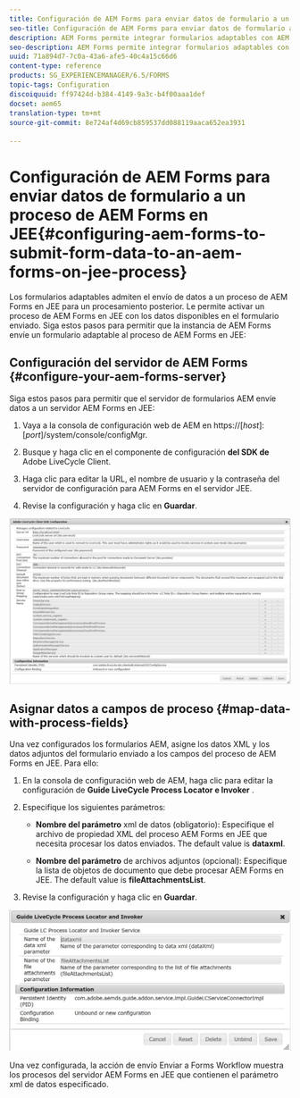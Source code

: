 ```yaml
---
title: Configuración de AEM Forms para enviar datos de formulario a un proceso de AEM Forms en JEE
seo-title: Configuración de AEM Forms para enviar datos de formulario a un proceso de AEM Forms en JEE
description: AEM Forms permite integrar formularios adaptables con AEM Forms en procesos JEE para procesar datos de formulario.
seo-description: AEM Forms permite integrar formularios adaptables con AEM Forms en procesos JEE para procesar datos de formulario.
uuid: 71a894d7-7c0a-43a6-afe5-40c4a15c66d6
content-type: reference
products: SG_EXPERIENCEMANAGER/6.5/FORMS
topic-tags: Configuration
discoiquuid: ff97424d-b384-4149-9a3c-b4f00aaa1def
docset: aem65
translation-type: tm+mt
source-git-commit: 8e724af4d69cb859537dd088119aaca652ea3931

---
```



# Configuración de AEM Forms para enviar datos de formulario a un proceso de AEM Forms en JEE{#configuring-aem-forms-to-submit-form-data-to-an-aem-forms-on-jee-process}

Los formularios adaptables admiten el envío de datos a un proceso de AEM Forms en JEE para un procesamiento posterior. Le permite activar un proceso de AEM Forms en JEE con los datos disponibles en el formulario enviado. Siga estos pasos para permitir que la instancia de AEM Forms envíe un formulario adaptable al proceso de AEM Forms en JEE:

## Configuración del servidor de AEM Forms {#configure-your-aem-forms-server}

Siga estos pasos para permitir que el servidor de formularios AEM envíe datos a un servidor AEM Forms en JEE:

1. Vaya a la consola de configuración web de AEM en https://[*host*]:[*port*]/system/console/configMgr.

1. Busque y haga clic en el componente de configuración **del SDK de** Adobe LiveCycle Client.
1. Haga clic para editar la URL, el nombre de usuario y la contraseña del servidor de configuración para AEM Forms en el servidor JEE.
1. Revise la configuración y haga clic en **Guardar**.

![Configuración del SDK de Adobe LiveCycle Client](assets/clientsdkconfiguration.jpg)

## Asignar datos a campos de proceso {#map-data-with-process-fields}

Una vez configurados los formularios AEM, asigne los datos XML y los datos adjuntos del formulario enviado a los campos del proceso de AEM Forms en JEE. Para ello:

1. En la consola de configuración web de AEM, haga clic para editar la configuración de **Guide LiveCycle Process Locator e Invoker** .
1. Especifique los siguientes parámetros:

   * **Nombre del parámetro** xml de datos (obligatorio): Especifique el archivo de propiedad XML del proceso AEM Forms en JEE que necesita procesar los datos enviados. The default value is **dataxml**.

   * **Nombre del parámetro** de archivos adjuntos (opcional): Especifique la lista de objetos de documento que debe procesar AEM Forms en JEE. The default value is **fileAttachmentsList**.

1. Revise la configuración y haga clic en **Guardar**.

![Localizador de procesos de guía de LiveCycle e Invoker](assets/test3.jpg)

Una vez configurada, la acción de envío Enviar a Forms Workflow muestra los procesos del servidor AEM Forms en JEE que contienen el parámetro xml de datos especificado.
